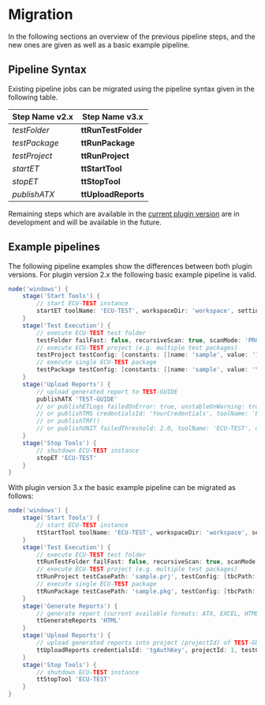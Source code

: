 # Migration

In the following sections an overview of the previous pipeline steps, and the new ones are given as well as a basic
example pipeline.

## Pipeline Syntax

Existing pipeline jobs can be migrated using the pipeline syntax given in the following table.

Step Name v2.x | Step Name v3.x
-------------- | ------------------
*testFolder*   | **ttRunTestFolder**
*testPackage*  | **ttRunPackage**
*testProject*  | **ttRunProject**
*startET*      | **ttStartTool**
*stopET*       | **ttStopTool**
*publishATX*   | **ttUploadReports**

Remaining steps which are available in the [current plugin version](https://github.com/jenkinsci/ecutest-plugin) are in
development and will be available in the future.

## Example pipelines

The following pipeline examples show the differences between both plugin versions. For plugin version 2.x the following
basic example pipeline is valid.

```groovy
node('windows') {
    stage('Start Tools') {
        // start ECU-TEST instance
        startET toolName: 'ECU-TEST', workspaceDir: 'workspace', settingsDir: 'settings'
    }
    stage('Test Execution') {
        // execute ECU-TEST test folder
        testFolder failFast: false, recursiveScan: true, scanMode: 'PROJECTS_ONLY', testFile: 'S:\\ample\\Path'
        // execute ECU-TEST project (e.g. multiple test packages)
        testProject testConfig: [constants: [[name: 'sample', value: '123']], tbcFile: 'sample.tbc', tcfFile: 'sample.tcf'], testFile: 'sample.prj'
        // execute single ECU-TEST package
        testPackage testConfig: [constants: [[name: 'sample', value: '\'samplevalue\'']], forceReload: true, tbcFile: '', tcfFile: ''], testFile: 'sample.pkg'
    }
    stage('Upload Reports') {
        // upload generated report to TEST-GUIDE
        publishATX 'TEST-GUIDE'
        // or publishETLogs failedOnError: true, unstableOnWarning: true
        // or publishTMS credentialsId: 'YourCredentials', toolName: 'ECU-TEST'
        // or publishTRF()
        // or publishUNIT failedThreshold: 2.0, toolName: 'ECU-TEST', unstableThreshold: 1.0
    }
    stage('Stop Tools') {
        // shutdown ECU-TEST instance
        stopET 'ECU-TEST'
    }
}
```

With plugin version 3.x the basic example pipeline can be migrated as follows:

```groovy
node('windows') {
    stage('Start Tools') {
        // start ECU-TEST instance
        ttStartTool toolName: 'ECU-TEST', workspaceDir: 'workspace', settingsDir: 'settings'
    }
    stage('Test Execution') {
        // execute ECU-TEST test folder
        ttRunTestFolder failFast: false, recursiveScan: true, scanMode: 'PROJECTS_ONLY', testCasePath: 'S:\\ample\\Path'
        // execute ECU-TEST project (e.g. multiple test packages)
        ttRunProject testCasePath: 'sample.prj', testConfig: [tbcPath: 'sample.tbc', tcfPath: 'sample.tcf', constants: [[label: 'sample', value: '123']]]
        // execute single ECU-TEST package
        ttRunPackage testCasePath: 'sample.pkg', testConfig: [tbcPath: '', tcfPath: '', forceConfigurationReload: true, constants: [[label: 'sample', value: '\'sampleValue\'']]]
    }
    stage('Generate Reports') {
        // generate report (current available formats: ATX, EXCEL, HTML, JSON, OMR, TestSpec, TRF-SPLIT, TXT, UNIT)
        ttGenerateReports 'HTML'
    }
    stage('Upload Reports') {
        // upload generated reports into project (projectId) of TEST-GUIDE
        ttUploadReports credentialsId: 'tgAuthKey', projectId: 1, testGuideUrl: 'http://HOST:Port'
    }
    stage('Stop Tools') {
        // shutdown ECU-TEST instance
        ttStopTool 'ECU-TEST'
    }
}
```
